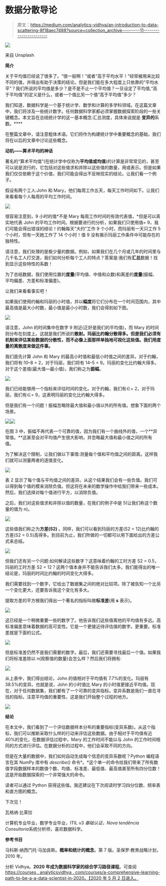 # 数据分散导论

> 原文：<https://medium.com/analytics-vidhya/an-introduction-to-data-scattering-8f18aec7488?source=collection_archive---------11----------------------->

![](img/cc612b78236abc118b415517e2ca36f7.png)

来自 Unsplash

**简介**

关于平均值已经说了很多了。“很一般啊！”或者“高于平均水平！”经常被用来比较不同的值，并得出有助于决策的结论。但是我们能在多大程度上只依靠的“平均水平”？我们所说的平均值是多少？是不是不止一个平均值？一旦设定了平均值,“高于平均值”的定义是什么，或者一个值比另一个值“高于平均值”多少？

我们知道，数据科学是一个基于统计学、数学和计算的多学科领域。在这篇文章中，我们将涉及一些统计数字。任何数据科学家都必须掌握数据探索阶段的一些关键概念。本文旨在总结统计学的这一基本概念:汇总测度，具体来说就是 **变异的**系数。****

在整篇文章中，请注意粗体术语。它们将作为构建统计学中重要概念的基础，我们将在以后的文章中讨论这些概念。

**动机——算术平均的神话**

著名的“算术平均值”(在统计学中仅称为**平均值或均值**)的计算是非常常见的，甚至可以说是流行的，它包括对这些值求和并除以这些值的数量，用或表示。但是如果我们仅仅依赖于这个价值，我们可能会得出不反映现实的结论。让我们看一个例子。

假设有两个工人:John 和 Mary，他们每周工作五天，每天工作时间如下。让我们来看看每个人每周的平均工作时间。

![](img/6d817c8cded030828ecc18a1f5c19fc6.png)

很容易注意到，9 小时的值*不是 Mary 每周工作时间的有效代表值，*但是可以真实地代表 John 的平均工作时间。根据要进行的分析，如果我们只使用值= 9，我们可能会得出错误的结论！约翰每天“大约”工作 9 个小时，而玛丽有一天只工作 5 个小时，但有一天她工作了 14 个小时！值 9 没有揭示玛丽工作条件中可能存在的独特性。

请注意，我们处理的是极少量的数据。例如，如果我们在几个月或几年的时间里与几千名工人打交道，我们如何分析每个工人的特点？答案是:我们有**汇总**数据！找到显示这些特性的系数！

为了总结数据，我们使用位置的**度量**(平均值、中值和众数)和离差的**度量**(振幅、平均偏差、方差和标准偏差)。

让我们来看看事实吧！

如果我们使用约翰和玛丽的小时值，并以**幅度**将它们分布在一个时间范围内，其中最高值是最大小时数，最小值是最小小时数，我们会得到如下图。

![](img/c1ca00eb58fc2a3eeeb76fa1832a85f5.png)

请注意，John 的时间集中在数字 9 附近(正好是我们的平均值)，而 Mary 的时间则分布在刻度上。这就是我们所说的**散射。玛丽比约翰分散得多。但是我们必须有机制来评估某些数据的分散性，而不必像上面那样单独地可视化这些值。我们用度量的离散度来做这件事。**

我们首先计算 John 和 Mary 的最高小时值和最低小时值之间的差异。对于约翰，我们将有:10–8 = 2，对于玛丽，我们将有 14–5 = 9。玛丽的变化比约翰大得多。对于这个差值(最大值—最小值)，我们称之为**振幅**。

![](img/a55688f34b68127364e9491b4c44089e.png)

我们已经能够用一个指标来评估时间的变化。对于约翰，我们有∈= 2，对于玛丽，我们有∈= 9，这表明玛丽的变化比约翰大得多。

但是我们有一个问题！振幅忽略除最大值和最小值以外的所有值。想象下面的两个场景。

![](img/65f1741f848b7ac7255a7ecebc2b9fce.png)![](img/075102afd5fa1e7b67b3001b8211dad8.png)

在图 3 中，振幅不再代表一个可靠的值，因为我们有一个曲线外的值，一个**异常值。**这甚至会对平均值产生很大影响，并忽略最大值和最小值之间的所有值。

为了解决这个限制，让我们做以下事情:测量每个值和平均值之间的距离。这样我们就可以测量两者的逐值变化。

![](img/989fea9c9f95d633989734ebab5b8f94.png)

表 2 显示了每个值与平均值之间的差异。从这个结果我们会有一些负值。我们可以得到每个值的模来消除负值。但这将在未来的数学操作中给我们带来一些成本。然后，我们选择对每个值进行平方，以消除负值。

之后，我们对这些值求和并除以值的数量，在我们的例子中是 5(让我们称这个数量的值为 n)。

![](img/9f94fdbfa271768f5c697e3308c0faf4.png)

这些值我们称之为**方差(S2)** 。同样，我们可以看到玛丽的方差(S2 = 12)比约翰的方差(S2 = 0.5)高得多。到目前为止，我们所做的一切都可以用下面给出的方差公式来总结。

![](img/73afeecff9c36fed57c3f3150901b32d.png)

但我们还有另一个问题:如何解读这些数字？这意味着约翰的工时方差 S2 = 0.5，玛丽的工时方差 S2 = 12？这两个值本身并不能告诉我们太多。我们能得出的唯一结论是，玛丽的时间比约翰的时间变化大得多。

我们需要找到一个数字，它给出了数据集之间的绝对比较项。除了被告知一个比另一个变化更大，还要告诉我这个变化有多大。

提取方差的平方根我们得出一个著名的指标叫做**标准差**(用 **s** 表示)。

![](img/b76a046d3488e7a1ab3dd6bca1c64959.png)

这已经是一个稍微重要一些的数字了。他告诉我们这些值离他的平均值有多远。高标准偏差意味着数据的高可变性。它是一个更接近待评估值的数字。更重要。标准差就是下面的公式。

![](img/27c23b1e8f1810fbd7dcc5a58901d682.png)

但是标准差仍然不是我们需要的数字。最后，我们还需要寻找最后一个值。如果我们将标准差除以 n(观察值的数量)会怎么样？然后我们将拥有:

![](img/8657d70f19565abf68482de1772d6a89.png)

从上表中，我们得出结论，John 的值相对于平均值有 7.7%的变化。玛丽有 38.5%的变异。也就是说，John 的小时值比 Mary 的小时值更接近平均值。现在，对于任何数据集，我们都有了一个可靠的变异指标。变异系数是我们一直在寻找的指标。注意平均值的重要性，这是我们开始整个过程的地方。

![](img/99152e6745132e3aab81015f8e9e0521.png)

**结论**

在本文中，我们看到了一个评估数据样本分布的重要指标(变异系数)。从这个指标，我们可以推断采取什么样的行动来评估这些数据。由于相对于平均值有近 40%的变化，在数据评估过程中，Mary 的工作时间不能以与 John 的工作时间相同的方式进行评估。在数据分析的过程中，他们会采取不同的方向。

但是在大量的数据中，我们如何自动生成每个信息的变异系数呢？Python 编程语言在其 NumPy 库中有 *describe()* 命令*。*这个单一的命令给我们带来了所有数值字段数据样本的数值个数、均值、标准差、最低值、最高值甚至所有四分位数！这是开始数据探索的一个非常强大的命令。

读者可以通过 Python 获得这些值。我还建议在下次阅读时学习四分位数、频率表和直方图的概念。

下次见！

瓦格纳·比莱拉

计算机专业毕业，数学专业毕业，ITIL v3 *基础认证，Nova tendência Consultoria*系统分析师，喜欢数据科学。

**参考书目**

马科斯·纳西门托·马加良斯。**概率和统计的概念**。第 7 版。圣保罗:教育战略计划，2010 年。

分析 Vidhya。**2020 年成为数据科学家的综合学习路径课程**。可查阅[https://courses . analyticsvidhya . com/courses/a-comprehensive-learning-path-to-be-a-a-data-scientist-in-2020。【2020 年 5 月 2 日进入。](https://courses.analyticsvidhya.com/courses/a-comprehensive-learning-path-to-become-a-data-scientist-in-2020.)